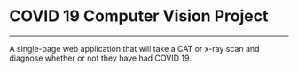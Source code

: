 # COVID 19 Computer Vision Project
---
A single-page web application that will take a CAT or x-ray scan and diagnose whether or not they have had COVID 19.  
